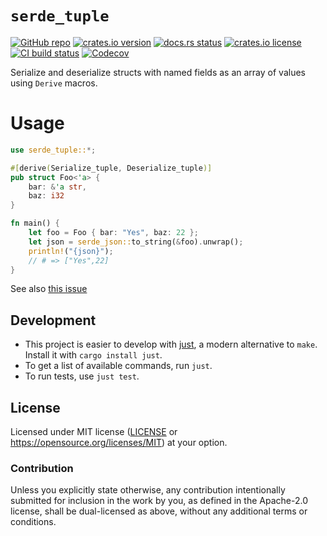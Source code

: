 # `serde_tuple`

[![GitHub repo](https://img.shields.io/badge/github-kardeiz/serde_tuple-8da0cb?logo=github)](https://github.com/kardeiz/serde_tuple)
[![crates.io version](https://img.shields.io/crates/v/serde_tuple)](https://crates.io/crates/serde_tuple)
[![docs.rs status](https://img.shields.io/docsrs/serde_tuple)](https://docs.rs/serde_tuple)
[![crates.io license](https://img.shields.io/crates/l/serde_tuple)](https://github.com/kardeiz/serde_tuple/blob/main/LICENSE)
[![CI build status](https://github.com/kardeiz/serde_tuple/actions/workflows/ci.yml/badge.svg)](https://github.com/kardeiz/serde_tuple/actions)
[![Codecov](https://img.shields.io/codecov/c/github/kardeiz/serde_tuple)](https://app.codecov.io/gh/kardeiz/serde_tuple)

Serialize and deserialize structs with named fields as an array of values using `Derive` macros.

# Usage

```rust
use serde_tuple::*;

#[derive(Serialize_tuple, Deserialize_tuple)]
pub struct Foo<'a> {
    bar: &'a str,
    baz: i32
}

fn main() {
    let foo = Foo { bar: "Yes", baz: 22 };
    let json = serde_json::to_string(&foo).unwrap();
    println!("{json}");
    // # => ["Yes",22]
}
```

See also [this issue](https://github.com/dtolnay/request-for-implementation/issues/3)

## Development

* This project is easier to develop with [just](https://github.com/casey/just#readme), a modern alternative to `make`.
  Install it with `cargo install just`.
* To get a list of available commands, run `just`.
* To run tests, use `just test`.

## License

Licensed under MIT license ([LICENSE](./LICENSE) or <https://opensource.org/licenses/MIT>)
  at your option.

### Contribution

Unless you explicitly state otherwise, any contribution intentionally
submitted for inclusion in the work by you, as defined in the
Apache-2.0 license, shall be dual-licensed as above, without any
additional terms or conditions.
